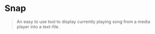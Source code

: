 # Snap
> An easy to use tool to display currently playing song from a media player into a text-file.
